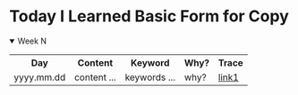 # Today I Learned Basic Form for Copy

<details open>
<summary>Week N</summary>
  <table>
    <th>Day</th><th>Content</th><th>Keyword</th><th>Why?</th><th>Trace</th>
    <tr>
      <td>yyyy.mm.dd</td>
      <td>content ...</td>
      <td>keywords ... </td>
      <td>why?</td>
      <td>
        <a targt="_blank" href="">link1</a>
      </td>
    </tr>
  </table>
</details>

